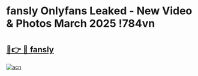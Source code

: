 # fansly Onlyfans Leaked - New Video & Photos March 2025 !784vn

# <h2><a href="https://mxaqdw.iuczelnia.edu.pl?title=fansly&ref=784vn">🔗👉 🔴 fansly</a></h2>

[![acn](https://github.com/user-attachments/assets/0f9c940e-d8b0-45ae-aac7-cd30a18b3e1c)](https://mxaqdw.iuczelnia.edu.pl?title=fansly&ref=784vn)


